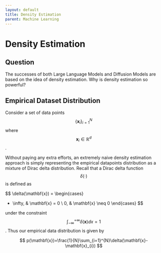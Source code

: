 ```yaml
---
layout: default
title: Density Estimation
parent: Machine Learning
---
```

# Density Estimation

## Question

The successes of both Large Language Models and Diffusion Models are based on the idea of density estimation. Why is density estimation so powerful? 

## Empirical Dataset Distribution

Consider a set of data points $$\{ \mathbf{x}_{i}\}_{i=1}^{N}$$ where $$\mathbf{x}_{i}\in\mathbb{R}^{d}$$. 

Without paying any extra efforts, an extremely naive density estimation approach is simply representing the empirical datapoints distribution as a mixture of Dirac delta distribution. Recall that a Dirac delta function $$\delta(\cdot)$$ is defined as

$$
\delta(\mathbf{x}) =
\begin{cases} 
+ \infty, & \mathbf{x} = 0 \\
0, & \mathbf{x} \neq 0 
\end{cases}
$$

under the constraint $$\int_{-\infty}^{+\infty}\delta(\mathbf{x})dx=1$$. Thus our empirical data distribution is given by

$$
p(\mathbf{x})=\frac{1}{N}\sum_{i=1}^{N}\delta(\mathbf{x}-\mathbf{x}_{i})
$$